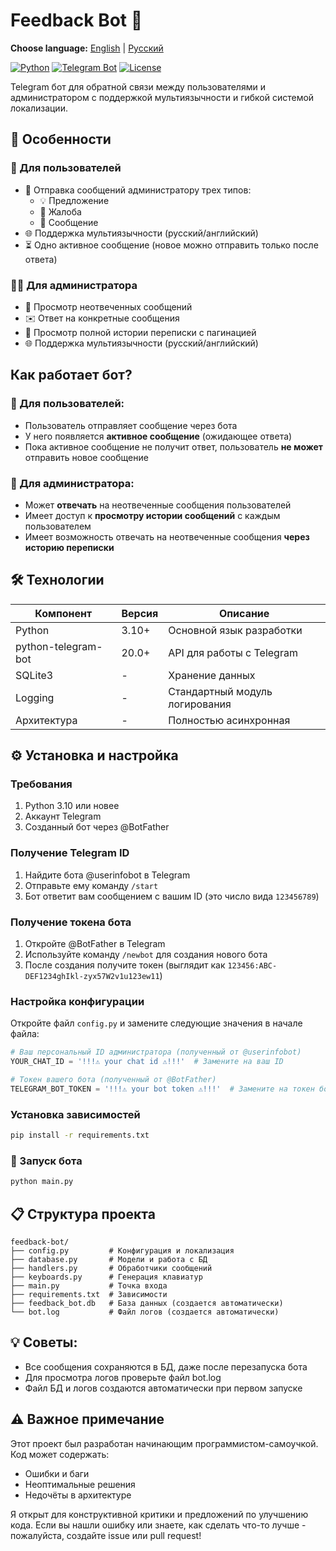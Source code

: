 # Feedback Bot 🤖

**Choose language:**
[English](README.md) | [Русский](README.ru.md)

[![Python](https://img.shields.io/badge/Python-3.10%2B-blue.svg)](https://python.org)
[![Telegram Bot](https://img.shields.io/badge/Telegram%20Bot-20.0%2B-blue.svg)](https://python-telegram-bot.org)
[![License](https://img.shields.io/badge/License-MIT-green.svg)](https://opensource.org/licenses/MIT)

Telegram бот для обратной связи между пользователями и администратором с поддержкой мультиязычности и гибкой системой локализации.

## 🌟 Особенности

### 👤 Для пользователей
- 📩 Отправка сообщений администратору трех типов:
  - 💡 Предложение
  - 🚫 Жалоба
  - 💬 Сообщение
- 🌐 Поддержка мультиязычности (русский/английский)
- ⏳ Одно активное сообщение (новое можно отправить только после ответа)

### 👨‍💻 Для администратора
- 🔔 Просмотр неотвеченных сообщений
- ✉️ Ответ на конкретные сообщения
- 📜 Просмотр полной истории переписки с пагинацией
- 🌐 Поддержка мультиязычности (русский/английский)

## Как работает бот?

### 🔹 Для пользователей:
- Пользователь отправляет сообщение через бота
- У него появляется **активное сообщение** (ожидающее ответа)
- Пока активное сообщение не получит ответ, пользователь **не может** отправить новое сообщение

### 🔹 Для администратора:
- Может **отвечать** на неотвеченные сообщения пользователей
- Имеет доступ к **просмотру истории сообщений** с каждым пользователем
- Имеет возможность отвечать на неотвеченные сообщения **через историю переписки**

## 🛠 Технологии

| Компонент           | Версия       | Описание                          |
|---------------------|--------------|-----------------------------------|
| Python              | 3.10+        | Основной язык разработки          |
| python-telegram-bot | 20.0+        | API для работы с Telegram         |
| SQLite3             | -            | Хранение данных                   |
| Logging             | -            | Стандартный модуль логирования    |
| Архитектура         | -            | Полностью асинхронная             |

## ⚙️ Установка и настройка

### Требования
1. Python 3.10 или новее
2. Аккаунт Telegram
3. Созданный бот через @BotFather

### Получение Telegram ID
1. Найдите бота @userinfobot в Telegram
2. Отправьте ему команду `/start`
3. Бот ответит вам сообщением с вашим ID (это число вида `123456789`)

### Получение токена бота
1. Откройте @BotFather в Telegram
2. Используйте команду `/newbot` для создания нового бота
3. После создания получите токен (выглядит как `123456:ABC-DEF1234ghIkl-zyx57W2v1u123ew11`)

### Настройка конфигурации
Откройте файл `config.py` и замените следующие значения в начале файла:

```python
# Ваш персональный ID администратора (полученный от @userinfobot)
YOUR_CHAT_ID = '!!!⚠️ your chat id ⚠️!!!'  # Замените на ваш ID

# Токен вашего бота (полученный от @BotFather)
TELEGRAM_BOT_TOKEN = '!!!⚠️ your bot token ⚠️!!!'  # Замените на токен бота
```

### Установка зависимостей
```bash
pip install -r requirements.txt
```

### 🚀 Запуск бота
```bash
python main.py
```

## 📋 Структура проекта
```
feedback-bot/
├── config.py         # Конфигурация и локализация
├── database.py       # Модели и работа с БД
├── handlers.py       # Обработчики сообщений
├── keyboards.py      # Генерация клавиатур
├── main.py           # Точка входа
├── requirements.txt  # Зависимости
├── feedback_bot.db   # База данных (создается автоматически)
└── bot.log           # Файл логов (создается автоматически)
```

## 💡 Советы:
- Все сообщения сохраняются в БД, даже после перезапуска бота
- Для просмотра логов проверьте файл bot.log
- Файл БД и логов создаются автоматически при первом запуске

## ⚠️ Важное примечание
Этот проект был разработан начинающим программистом-самоучкой. Код может содержать:
- Ошибки и баги
- Неоптимальные решения
- Недочёты в архитектуре

Я открыт для конструктивной критики и предложений по улучшению кода. Если вы нашли ошибку или знаете, как сделать что-то лучше - пожалуйста, создайте issue или pull request!
